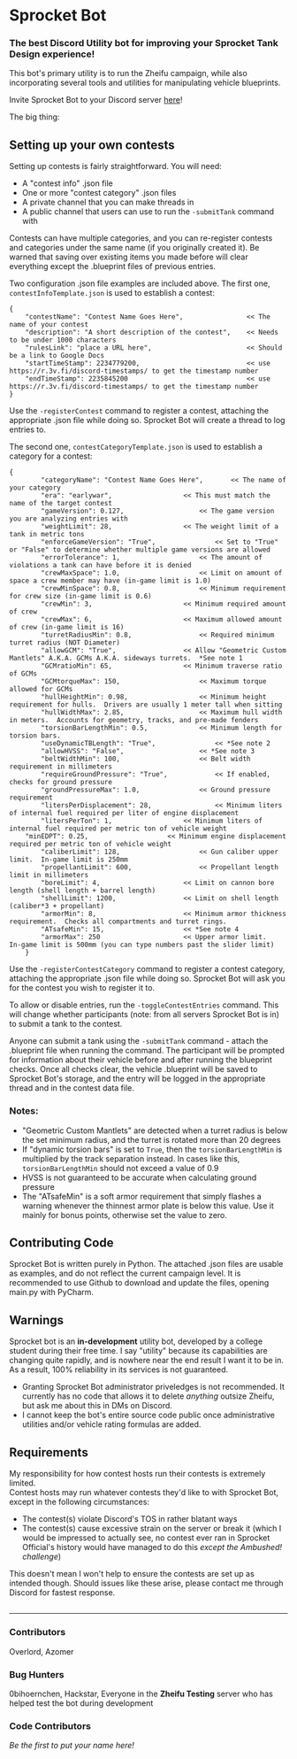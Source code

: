 # Sprocket Bot
### The best Discord Utility bot for improving your Sprocket Tank Design experience!
This bot's primary utility is to run the Zheifu campaign, while also incorporating several tools and utilities for manipulating vehicle blueprints.

Invite Sprocket Bot to your Discord server [here](https://discord.com/api/oauth2/authorize?client_id=1137847253114040330&permissions=68169452355409&scope=bot%20applications.commands)!

The big thing:
## Setting up your own contests

Setting up contests is fairly straightforward.  You will need:
- A "contest info" .json file
- One or more "contest category" .json files
- A private channel that you can make threads in 
- A public channel that users can use to run the `-submitTank` command with 

Contests can have multiple categories, and you can re-register contests and categories under the same name (if you originally created it).  Be warned that saving over existing items you made before will clear everything except the .blueprint files of previous entries.



Two configuration .json file examples are included above.  The first one, `contestInfoTemplate.json` is used to establish a contest:
```
{
	"contestName": "Contest Name Goes Here",                << The name of your contest
	"description": "A short description of the contest",    << Needs to be under 1000 characters
	"rulesLink": "place a URL here",                        << Should be a link to Google Docs
	"startTimeStamp": 2234779200,                           << use https://r.3v.fi/discord-timestamps/ to get the timestamp number 
	"endTimeStamp": 2235845200                              << use https://r.3v.fi/discord-timestamps/ to get the timestamp number 
}
```
Use the `-registerContest` command to register a contest, attaching the appropriate .json file while doing so.  Sprocket Bot will create a thread to log entries to.


The second one, `contestCategoryTemplate.json` is used to establish a category for a contest:
```
{
        "categoryName": "Contest Name Goes Here",		<< The name of your category
        "era": "earlywar",					<< This must match the name of the target contest
        "gameVersion": 0.127,					<< The game version you are analyzing entries with
        "weightLimit": 28,					<< The weight limit of a tank in metric tons
        "enforceGameVersion": "True",				<< Set to "True" or "False" to determine whether multiple game versions are allowed
        "errorTolerance": 1,					<< The amount of violations a tank can have before it is denied
        "crewMaxSpace": 1.0,					<< Limit on amount of space a crew member may have (in-game limit is 1.0)
        "crewMinSpace": 0.8,					<< Minimum requirement for crew size (in-game limit is 0.6)
        "crewMin": 3,						<< Minimum required amount of crew
        "crewMax": 6,						<< Maximum allowed amount of crew (in-game limit is 16)
        "turretRadiusMin": 0.8,					<< Required minimum turret radius (NOT Diameter)
        "allowGCM": "True",					<< Allow "Geometric Custom Mantlets" A.K.A. GCMs A.K.A. sideways turrets.  *See note 1
        "GCMratioMin": 65,					<< Minimum traverse ratio of GCMs 
        "GCMtorqueMax": 150,					<< Maximum torque allowed for GCMs
        "hullHeightMin": 0.98,					<< Minimum height requirement for hulls.  Drivers are usually 1 meter tall when sitting
        "hullWidthMax": 2.85,					<< Maximum hull width in meters.  Accounts for geometry, tracks, and pre-made fenders
        "torsionBarLengthMin": 0.5,				<< Minimum length for torsion bars.
        "useDynamicTBLength": "True",				<< *See note 2
        "allowHVSS": "False",					<< *See note 3
        "beltWidthMin": 100,					<< Belt width requirement in millimeters
        "requireGroundPressure": "True",			<< If enabled, checks for ground pressure
        "groundPressureMax": 1.0,				<< Ground pressure requirement
        "litersPerDisplacement": 28,				<< Minimum liters of internal fuel required per liter of engine displacement
        "litersPerTon": 1,					<< Minimum liters of internal fuel required per metric ton of vehicle weight
	"minEDPT": 0.25,					<< Minimum engine displacement required per metric ton of vehicle weight
        "caliberLimit": 128,					<< Gun caliber upper limit.  In-game limit is 250mm
        "propellantLimit": 600,					<< Propellant length limit in millimeters
        "boreLimit": 4,						<< Limit on cannon bore length (shell length + barrel length)
        "shellLimit": 1200,					<< Limit on shell length (caliber*3 + propellant)
        "armorMin": 8,						<< Minimum armor thickness requirement.  Checks all compartments and turret rings.
        "ATsafeMin": 15,					<< *See note 4
        "armorMax": 250						<< Upper armor limit.   In-game limit is 500mm (you can type numbers past the slider limit)
    }
```
Use the `-registerContestCategory` command to register a contest category, attaching the appropriate .json file while doing so.  Sprocket Bot will ask you for the contest you wish to register it to.

To allow or disable entries, run the `-toggleContestEntries` command.  This will change whether participants (note: from all servers Sprocket Bot is in) to submit a tank to the contest.

Anyone can submit a tank using the `-submitTank` command - attach the .blueprint file when running the command.  The participant will be prompted for information about their vehicle before and after running the blueprint checks.  Once all checks clear, the vehicle .blueprint will be saved to Sprocket Bot's storage, and the entry will be logged in the appropriate thread and in the contest data file.



### Notes:
- "Geometric Custom Mantlets" are detected when a turret radius is below the set minimum radius, and the turret is rotated more than 20 degrees
- If "dynamic torsion bars" is set to `True`, then the `torsionBarLengthMin` is multiplied by the track separation instead.  In cases like this, `torsionBarLengthMin` should not exceed a value of 0.9
- HVSS is not guaranteed to be accurate when calculating ground pressure
- The "ATsafeMin" is a soft armor requirement that simply flashes a warning whenever the thinnest armor plate is below this value.  Use it mainly for bonus points, otherwise set the value to zero.



## Contributing Code
Sprocket Bot is written purely in Python.  The attached .json files are usable as examples, and do not reflect the current campaign level.  It is recommended to use Github to download and update the files, opening main.py with PyCharm.

## Warnings
Sprocket bot is an **in-development** utility bot, developed by a college student during their free time.  I say "utility" because its capabilities are changing quite rapidly, and is nowhere near the end result I want it to be in.  As a result, 100% reliability in its services is not guaranteed.  
- Granting Sprocket Bot administrator priveledges is not recommended.  It currently has no code that allows it to delete *anything* outsize Zheifu, but ask me about this in DMs on Discord.
- I cannot keep the bot's entire source code public once administrative utilities and/or vehicle rating formulas are added.

## Requirements
My responsibility for how contest hosts run their contests is extremely limited.  
Contest hosts may run whatever contests they'd like to with Sprocket Bot, except in the following circumstances:  
- The contest(s) violate Discord's TOS in rather blatant ways 
- The contest(s) cause excessive strain on the server or break it (which I would be impressed to actually see, no contest ever ran in Sprocket Official's history would have managed to do this *except the Ambushed! challenge*)

This doesn't mean I won't help to ensure the contests are set up as intended though.  Should issues like these arise, please contact me through Discord for fastest response.

##
** **

### Contributors
Overlord,
Azomer

### Bug Hunters
0bihoernchen,
Hackstar,
Everyone in the **Zheifu Testing** server who has helped test the bot during development

### Code Contributors
*Be the first to put your name here!*
